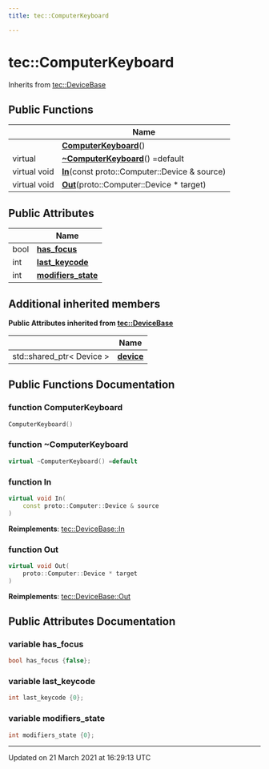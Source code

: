 ```yaml
---
title: tec::ComputerKeyboard

---
```


# tec::ComputerKeyboard



Inherits from [tec::DeviceBase](/engine/Classes/structtec_1_1_device_base/)

## Public Functions

|                | Name           |
| -------------- | -------------- |
| | **[ComputerKeyboard](/engine/Classes/structtec_1_1_computer_keyboard/#function-computerkeyboard)**() |
| virtual | **[~ComputerKeyboard](/engine/Classes/structtec_1_1_computer_keyboard/#function-~computerkeyboard)**() =default |
| virtual void | **[In](/engine/Classes/structtec_1_1_computer_keyboard/#function-in)**(const proto::Computer::Device & source) |
| virtual void | **[Out](/engine/Classes/structtec_1_1_computer_keyboard/#function-out)**(proto::Computer::Device * target) |

## Public Attributes

|                | Name           |
| -------------- | -------------- |
| bool | **[has_focus](/engine/Classes/structtec_1_1_computer_keyboard/#variable-has_focus)**  |
| int | **[last_keycode](/engine/Classes/structtec_1_1_computer_keyboard/#variable-last_keycode)**  |
| int | **[modifiers_state](/engine/Classes/structtec_1_1_computer_keyboard/#variable-modifiers_state)**  |

## Additional inherited members

**Public Attributes inherited from [tec::DeviceBase](/engine/Classes/structtec_1_1_device_base/)**

|                | Name           |
| -------------- | -------------- |
| std::shared_ptr< Device > | **[device](/engine/Classes/structtec_1_1_device_base/#variable-device)**  |


## Public Functions Documentation

### function ComputerKeyboard

```cpp
ComputerKeyboard()
```


### function ~ComputerKeyboard

```cpp
virtual ~ComputerKeyboard() =default
```


### function In

```cpp
virtual void In(
    const proto::Computer::Device & source
)
```


**Reimplements**: [tec::DeviceBase::In](/engine/Classes/structtec_1_1_device_base/#function-in)


### function Out

```cpp
virtual void Out(
    proto::Computer::Device * target
)
```


**Reimplements**: [tec::DeviceBase::Out](/engine/Classes/structtec_1_1_device_base/#function-out)


## Public Attributes Documentation

### variable has_focus

```cpp
bool has_focus {false};
```


### variable last_keycode

```cpp
int last_keycode {0};
```


### variable modifiers_state

```cpp
int modifiers_state {0};
```


-------------------------------

Updated on 21 March 2021 at 16:29:13 UTC